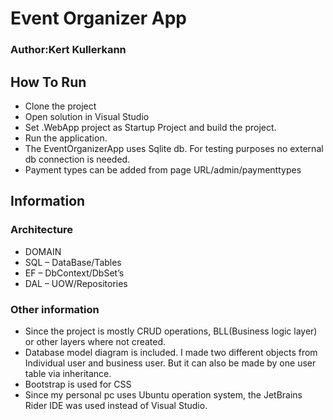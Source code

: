 # Event Organizer App

### Author:Kert Kullerkann

## How To Run

* Clone the project
* Open solution in Visual Studio
* Set .WebApp project as Startup Project and build the project.
* Run the application.
* The EventOrganizerApp uses Sqlite db.
  For testing purposes no external db connection is needed.
* Payment types can be added from page URL/admin/paymenttypes

## Information

### Architecture

* DOMAIN
* SQL – DataBase/Tables
* EF – DbContext/DbSet’s
* DAL – UOW/Repositories

### Other information

- Since the project is mostly CRUD operations, BLL(Business logic layer) or other layers where not created.
- Database model diagram is included. I made two different objects from Individual user and business user.
  But it can also be made by one user table via inheritance.
- Bootstrap is used for CSS
- Since my personal pc uses Ubuntu operation system, the JetBrains Rider IDE was used instead of Visual Studio.
